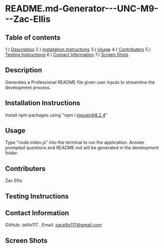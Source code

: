 # README.md-Generator---UNC-M9---Zac-Ellis

## Table of contents
1.) [Description](#description)
2.) [Installation Instructions](#install)
3.) [Usage](#usage)
4.) [Contributers](#contributers)
5.) [Testing Instructions](#testing)
6.) [Contact Information](#contact)
7.) [Screen Shots](#screenShots)

<a name="description"></a>
## Description
Generates a Professional README file given user inputs to streamline the development process. 

<a name="install"></a>
## Installation Instructions
Install npm packages using "npm i inquier@8.2.4"

<a name="usage"></a>
## Usage
Type "node.index.js" into the terminal to run the application. 
Answer prompted questions and README.md will be generated in the development folder. 

<a name="contributers"></a>
## Contributers
Zac Ellis

<a name="test"></a>
## Testing Instructions

<a name="contact"></a>
## Contact Information
GitHub: zellis117 , Email: zacellis117@gmail.com

<a name="screenShots"></a>
## Screen Shots
